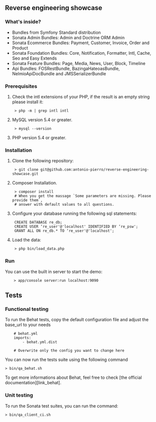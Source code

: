 ## Reverse engineering showcase

### What's inside?

* Bundles from Symfony Standard distribution
* Sonata Admin Bundles: Admin and Doctrine ORM Admin
* Sonata Ecommerce Bundles: Payment, Customer, Invoice, Order and Product
* Sonata Foundation Bundles: Core, Notification, Formatter, Intl, Cache, Seo and Easy Extends
* Sonata Feature Bundles: Page, Media, News, User, Block, Timeline
* Api Bundles: FOSRestBundle, BazingaHateoasBundle, NelmioApiDocBundle and JMSSerializerBundle

### Prerequisites

1. Check the intl extensions of your PHP, if the result is an empty string please install it:

        > php -m | grep intl intl

2. MySQL version 5.4 or greater.

        > mysql --version

3. PHP version 5.4 or greater.

### Installation

1. Clone the following repository:

        > git clone git@github.com:antonio-pierro/reverse-engineering-showcase.git

2. Composer Installation.

        > composer install 
        # When you get the massage `Some parameters are missing. Please provide them`, 
        # answer with default values to all questions.

3. Configure your database running the following sql statements:

        CREATE DATABASE re_db;
        CREATE USER ‘re_user'@'localhost' IDENTIFIED BY ‘re_psw';
        GRANT ALL ON re_db.* TO ‘re_user'@'localhost';

4. Load the data:

        > php bin/load_data.php

### Run

You can use the built in server to start the demo:

        > app/console server:run localhost:9090

Tests
-----

### Functional testing

To run the Behat tests, copy the default configuration file and adjust the base_url to your needs

        # behat.yml
        imports:
            - behat.yml.dist
    
        # Overwrite only the config you want to change here

You can now run the tests suite using the following command

    > bin/qa_behat.sh

To get more informations about Behat, feel free to check [the official documentation][link_behat].

### Unit testing

To run the Sonata test suites, you can run the command:

    > bin/qa_client_ci.sh

